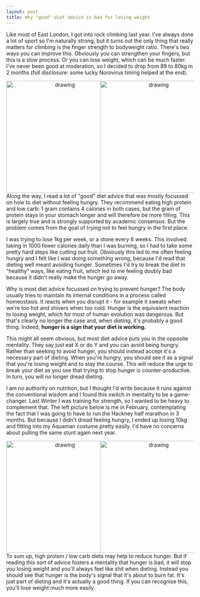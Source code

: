 ```yaml
---
layout: post
title: Why "good" diet advice is bad for losing weight
---
```


Like most of East London, I got into rock climbing last year.
I've always done a lot of sport so I'm naturally strong, but it turns out the only thing that really matters for climbing is the finger strength to bodyweight ratio.
There's two ways you can improve this.
Obviously you can strengthen your fingers, but this is a slow process.
Or you can lose weight, which can be much faster.
I've never been good at moderation, so I decided to drop from 89 to 80kg in 2 months (full disclosure: some lucky Norovirus timing helped at the end).

<div style="float: left; width:50%; font-size:100%; text-align:center;"><img src="sammiller06.github.io/images/cricket.jpg" alt="drawing" width = "300" /></div><div style="float: left; width: 50%; font-size:100%; text-align:center;"><img src="sammiller06.github.io/images//wonderfields.jpg" alt="drawing" width = "300" /></div>
<p style="clear: both;">

Along the way, I read a lot of "good" diet advice that was mostly focussed on how to diet without feeling hungry.
They recommend eating high protein and low carb: 1 gram contains 4 calories in both cases, but the gram of protein stays in your stomach longer and will therefore be more filling.
This is largely true and is strongly supported by academic consensus.
But the problem comes from the goal of trying not to feel hungry in the first place.

I was trying to lose 1kg per week, or a stone every 6 weeks.
This involved taking in 1000 fewer calories daily than I was burning, so I had to take some pretty hard steps like cutting out fruit.
Obviously this led to me often feeling hungry and I felt like I was doing something wrong, because I'd read that dieting well meant avoiding hunger.
Sometimes I'd try to break the diet in "healthy" ways, like eating fruit, which led to me feeling doubly bad because it didn't really make the hunger go away.

Why is most diet advice focussed on trying to prevent hunger?
The body usually tries to maintain its internal conditions in a process called homeostasis.
It reacts when you disrupt it - for example it sweats when we're too hot and shivers when too cold.
Hunger is the equivalent reaction to losing weight, which for most of human evolution was dangerous.
But that's clearly no longer the case and, when dieting, it's probably a good thing.
Indeed, **hunger is a sign that your diet is working.**

This might all seem obvious, but most diet advice puts you in the opposite mentality.
They say just eat X or do Y and you can avoid being hungry.
Rather than seeking to avoid hunger, you should instead accept it's a necessary part of dieting.
When you're hungry, you should see it as a signal that you're losing weight and to stay the course.
This will reduce the urge to break your diet as you see that trying to stop hunger is counter-productive.
In turn, you will no longer dread dieting.

I am no authority on nutrition, but I thought I'd write because it runs against the conventional wisdom and I found this switch in mentality to be a game-changer.
Last Winter I was training for strength, so I wanted to be heavy to complement that.
The left picture below is me in February, contemplating the fact that I was going to have to run the Hackney half marathon in 3 months.
But because I didn't dread feeling hungry, I ended up losing 10kg and fitting into my Aquaman costume pretty easily.
I'd have no concerns about pulling the same stunt again next year.


<div style="float: left; width:50%; font-size:100%; text-align:center;"><img src="sammiller06.github.io/images/february.jpeg" alt="drawing" width = "300" /></div><div style="float: left; width: 50%; font-size:100%; text-align:center;"><img src="sammiller06.github.io/images/hackney.jpg" alt="drawing" width = "300" /></div>
<p style="clear: both;">


To sum up, high protein / low carb diets may help to reduce hunger.
But if reading this sort of advice fosters a mentality that hunger is bad, it will stop you losing weight and you'll always feel like shit when dieting.
Instead you should see that hunger is the body's signal that it's about to burn fat.
It's just part of dieting and it's actually a good thing.
If you can recognise this, you'll lose weight much more easily.